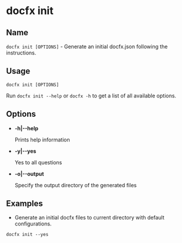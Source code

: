 # docfx init

## Name

`docfx init [OPTIONS]` - Generate an initial docfx.json following the instructions.

## Usage

```pwsh
docfx init [OPTIONS]
```

Run `docfx init --help` or `docfx -h` to get a list of all available options.

## Options

- **-h|--help**

  Prints help information

- **-y|--yes**

  Yes to all questions

- **-o|--output**

  Specify the output directory of the generated files

## Examples

- Generate an initial docfx files to current directory with default configurations.

```pwsh
docfx init --yes
```
